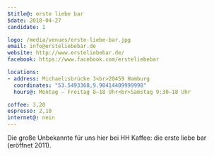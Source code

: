 ```yaml
---
$title@: erste liebe bar
$date: 2018-04-27
candidate: 1

logo: /media/venues/erste-liebe-bar.jpg
email: info@ersteliebebar.de
website: http://www.ersteliebebar.de/
facebook: https://www.facebook.com/ersteliebebar

locations:
- address: Michaelisbrücke 3<br>20459 Hamburg
  coordinates: "53.5493368,9.98414409999998"
  hours@: Montag – Freitag 8–18 Uhr<br>Samstag 9:30–18 Uhr

coffee: 3,20
espresso: 2,10
internet@: nein
---
```


Die große Unbekannte für uns hier bei HH Kaffee: die erste liebe bar (eröffnet 2011).